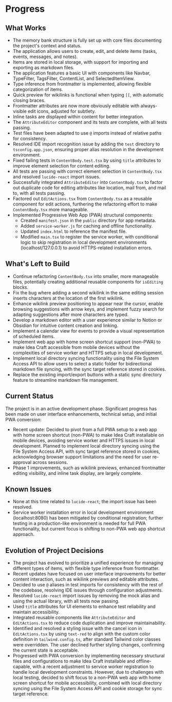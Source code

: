 # Progress

## What Works

- The memory bank structure is fully set up with core files documenting the project's context and status.
- The application allows users to create, edit, and delete items (tasks, events, messages, and notes).
- Items are stored in local storage, with support for importing and exporting as markdown files.
- The application features a basic UI with components like Navbar, TypeFilter, TagsFilter, ContentList, and SelectedItemView.
- Type inference from frontmatter is implemented, allowing flexible categorization of items.
- Quick preview for wikilinks is functional when typing `[[`, with automatic closing braces.
- Frontmatter attributes are now more obviously editable with always-visible edit icons, adjusted for subtlety.
- Inline tasks are displayed within content for better integration.
- The `AttributeEditor` component and its tests are complete, with all tests passing.
- Test files have been adapted to use `@` imports instead of relative paths for consistency.
- Resolved IDE import recognition issue by adding the `test` directory to `tsconfig.app.json`, ensuring proper alias resolution in the development environment.
- Fixed failing tests in `ContentBody.test.tsx` by using `title` attributes to improve element selection for content editing.
- All tests are passing with correct element selection in `ContentBody.tsx` and resolved `lucide-react` import issues.
- Successfully integrated `AttributeEditor` into `ContentBody.tsx` to factor out duplicate code for editing attributes like location, mail from, and mail to, with all tests passing.
- Factored out `EditActions.tsx` from `ContentBody.tsx` as a reusable component for edit actions, furthering the refactoring effort to make `ContentBody.tsx` more manageable.
- Implemented Progressive Web App (PWA) structural components:
  - Created `manifest.json` in the `public` directory for app metadata.
  - Added `service-worker.js` for caching and offline functionality.
  - Updated `index.html` to reference the manifest file.
  - Modified `main.tsx` to register the service worker, with conditional logic to skip registration in local development environments (localhost/127.0.0.1) to avoid HTTPS-related installation errors.

## What's Left to Build

- Continue refactoring `ContentBody.tsx` into smaller, more manageable files, potentially creating additional reusable components for `isEditing` blocks.
- Fix the bug where adding a second wikilink in the same editing session inserts characters at the location of the first wikilink.
- Enhance wikilink preview positioning to appear near the cursor, enable browsing suggestions with arrow keys, and implement fuzzy search for adapting suggestions after more characters are typed.
- Develop a markdown editor with a user experience similar to Notion or Obsidian for intuitive content creation and linking.
- Implement a calendar view for events to provide a visual representation of scheduled items.
- Implement web app with home screen shortcut support (non-PWA) to make Idea Craft accessible from mobile devices without the complexities of service worker and HTTPS setup in local development.
- Implement local directory syncing functionality using the File System Access API to allow users to select a static folder for bidirectional markdown file syncing, with the sync target reference stored in cookies.
- Replace the existing import/export buttons with a static sync directory feature to streamline markdown file management.

## Current Status

The project is in an active development phase. Significant progress has been made on user interface enhancements, technical setup, and initial PWA conversion:
- Recent update: Decided to pivot from a full PWA setup to a web app with home screen shortcut (non-PWA) to make Idea Craft installable on mobile devices, avoiding service worker and HTTPS issues in local development. Planned to implement local directory syncing using the File System Access API, with sync target reference stored in cookies, acknowledging browser support limitations and the need for user re-approval across sessions.
- Phase 1 improvements, such as wikilink previews, enhanced frontmatter editing visibility, and inline task display, are largely complete.

## Known Issues

- None at this time related to `lucide-react`; the import issue has been resolved.
- Service worker installation error in local development environment (localhost:8080) has been mitigated by conditional registration; further testing in a production-like environment is needed for full PWA functionality, but current focus is shifting to non-PWA web app shortcut approach.

## Evolution of Project Decisions

- The project has evolved to prioritize a unified experience for managing different types of items, with flexible type inference from frontmatter.
- Recent updates have focused on user interface improvements for better content interaction, such as wikilink previews and editable attributes.
- Decided to use `@` aliases in test imports for consistency with the rest of the codebase, resolving IDE issues through configuration adjustments.
- Resolved `lucide-react` import issues by removing the mock alias and using the actual library, with all tests now passing.
- Used `title` attributes for UI elements to enhance test reliability and maintain accessibility.
- Integrated reusable components like `AttributeEditor` and `EditActions.tsx` to reduce code duplication and improve maintainability.
- Identified and resolved a styling issue with the cancel icon in `EditActions.tsx` by using `text-red` to align with the custom color definition in `tailwind.config.ts`, after standard Tailwind color classes were overridden. The user declined further styling changes, confirming the current state is acceptable.
- Progressed with PWA conversion by implementing necessary structural files and configurations to make Idea Craft installable and offline-capable, with a recent adjustment to service worker registration to handle local development constraints. However, due to challenges with local testing, decided to shift focus to a non-PWA web app with home screen shortcut for mobile accessibility, combined with local directory syncing using the File System Access API and cookie storage for sync target reference.
